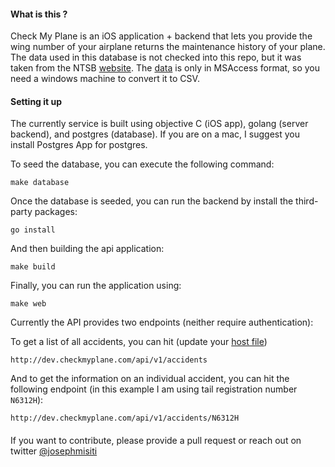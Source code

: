 #### What is this ?

Check My Plane is an iOS application + backend that lets you provide the wing number of your airplane  returns the maintenance history of your plane. The data used in this database is not checked into this repo, but it was taken from the NTSB [website](http://www.ntsb.gov/_layouts/ntsb.aviation/index.aspx). The [data](http://app.ntsb.gov/avdata) is only in MSAccess format, so you need a windows machine to convert it to CSV.


####  Setting it up

The currently service is built using objective C (iOS app), golang (server backend), and postgres (database). If you are on a mac, I suggest you install Postgres App for postgres.

To seed the database, you can execute the following command:

```
make database
```
Once the database is seeded, you can run the backend by install the third-party packages:

```
go install
```

And then building the api application:

```
make build
```

Finally, you can run the application using:

```
make web
```

Currently the API provides two endpoints (neither require authentication):

To get a list of all accidents, you can hit (update your [host file](https://github.com/josephmisiti/check-your-plane-api/blob/master/hosts))

```
http://dev.checkmyplane.com/api/v1/accidents
```

And to get the information on an individual accident, you can hit the following endpoint (in this example I am using tail registration number `N6312H`):

```
http://dev.checkmyplane.com/api/v1/accidents/N6312H
```

####

If you want to contribute, please provide a pull request or reach out on twitter [@josephmisiti](https://www.twitter.com/josephmisiti)

